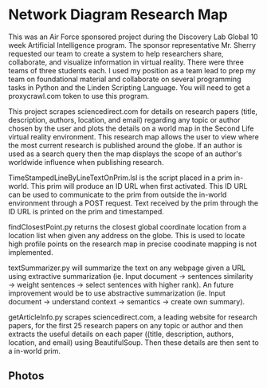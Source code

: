 # Network Diagram Research Map

This was an Air Force sponsored project during the Discovery Lab Global 10 week Artificial Intelligence program. The sponsor representative Mr. Sherry requested our team to create a system to help researchers share, collaborate, and visualize information in virtual reality. There were three teams of three students each. I used my position as a team lead to prep my team on foundational material and collaborate on several programming tasks in Python and the Linden Scripting Language. You will need to get a proxycrawl.com token to use this program. 

This project scrapes sciencedirect.com for details on research papers (title, description, authors, location, and email) regarding any topic or author chosen by the user and plots the details on a world map in the Second Life virtual reality environment. This research map allows the user to view where the most current research is published around the globe. If an author is used as a search query then the map displays the scope of an author's worldwide influence when publishing research. 

TimeStampedLineByLineTextOnPrim.lsl is the script placed in a prim in-world. This prim will produce an ID URL when first activated. This ID URL can be used to communicate to the prim from outside the in-world environment through a POST request. Text received by the prim through the ID URL is printed on the prim and timestamped.

findClosestPoint.py returns the closest global coordinate location from a location list when given any address on the globe. This is used to locate high profile points on the research map in precise coodinate mapping is not implemented.

textSummarizer.py will summarize the text on any webpage given a URL using extractive summarization (ie. Input document → sentences similarity → weight sentences → select sentences with higher rank). An future improvement would be to use abstractive summarization (ie. Input document → understand context → semantics → create own summary).

getArticleInfo.py scrapes sciencedirect.com, a leading website for research papers, for the first 25 research papers on any topic or author and then extracts the useful details on each paper ((title, description, authors, location, and email) using BeautifulSoup. Then these details are then sent to a in-world prim.

## Photos



